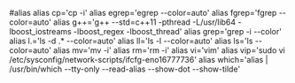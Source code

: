 #alias
	alias cp='cp -i'
	alias egrep='egrep --color=auto'
	alias fgrep='fgrep --color=auto'
	alias g++='g++ --std=c++11 -pthread -L/usr/lib64 -lboost_iostreams -lboost_regex -lboost_thread'
	alias grep='grep -i --color'
	alias l.='ls -d .* --color=auto'
	alias ll='ls -l --color=auto'
	alias ls='ls --color=auto'
	alias mv='mv -i'
	alias rm='rm -i'
	alias vi='vim'
	alias vip='sudo vi /etc/sysconfig/network-scripts/ifcfg-eno16777736'
	alias which='alias | /usr/bin/which --tty-only --read-alias --show-dot --show-tilde'